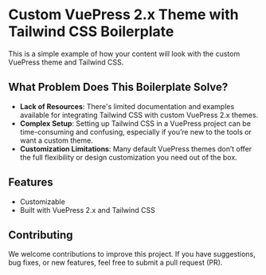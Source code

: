 # Custom VuePress 2.x Theme with Tailwind CSS Boilerplate

This is a simple example of how your content will look with the custom VuePress theme and Tailwind CSS.

## What Problem Does This Boilerplate Solve?

- **Lack of Resources**: There's limited documentation and examples available for integrating Tailwind CSS with custom VuePress 2.x themes.
- **Complex Setup**: Setting up Tailwind CSS in a VuePress project can be time-consuming and confusing, especially if you’re new to the tools or want a custom theme.
- **Customization Limitations**: Many default VuePress themes don’t offer the full flexibility or design customization you need out of the box.

## Features

- Customizable
- Built with VuePress 2.x and Tailwind CSS

## Contributing

We welcome contributions to improve this project. If you have suggestions, bug fixes, or new features, feel free to submit a pull request (PR).
